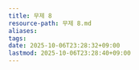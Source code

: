 ```yaml
---
title: 무제 8
resource-path: 무제 8.md
aliases:
tags:
date: 2025-10-06T23:28:32+09:00
lastmod: 2025-10-06T23:28:40+09:00
---
```

